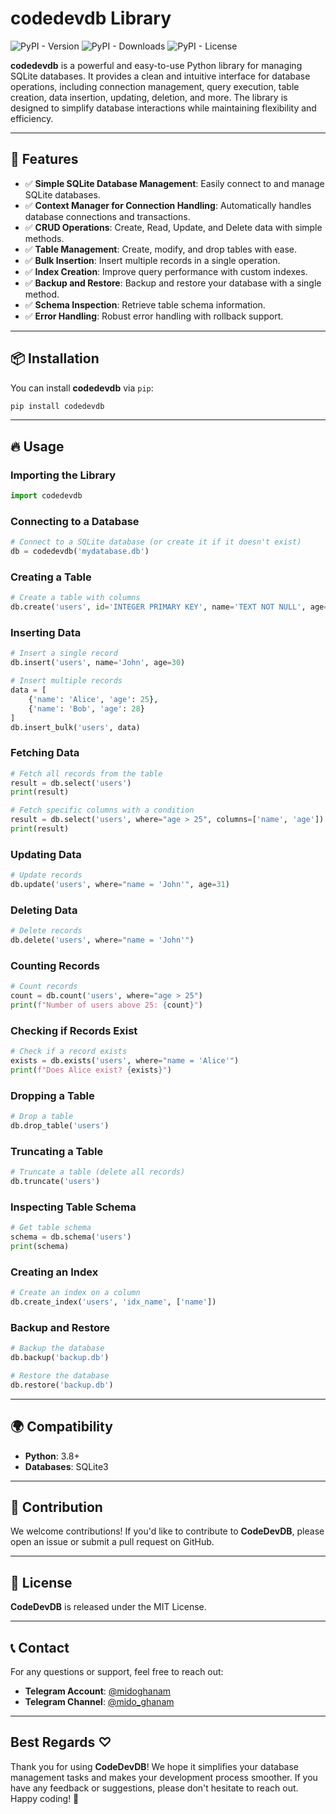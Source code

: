 # codedevdb Library

![PyPI - Version](https://img.shields.io/pypi/v/codedevdb?color=blue&label=version) ![PyPI - Downloads](https://img.shields.io/pypi/dm/codedevdb?color=green&label=downloads)
![PyPI - License](https://img.shields.io/pypi/l/codedevdb?color=blue)

**codedevdb** is a powerful and easy-to-use Python library for managing SQLite databases. It provides a clean and intuitive interface for database operations, including connection management, query execution, table creation, data insertion, updating, deletion, and more. The library is designed to simplify database interactions while maintaining flexibility and efficiency.

---

## 🚀 Features
- ✅ **Simple SQLite Database Management**: Easily connect to and manage SQLite databases.
- ✅ **Context Manager for Connection Handling**: Automatically handles database connections and transactions.
- ✅ **CRUD Operations**: Create, Read, Update, and Delete data with simple methods.
- ✅ **Table Management**: Create, modify, and drop tables with ease.
- ✅ **Bulk Insertion**: Insert multiple records in a single operation.
- ✅ **Index Creation**: Improve query performance with custom indexes.
- ✅ **Backup and Restore**: Backup and restore your database with a single method.
- ✅ **Schema Inspection**: Retrieve table schema information.
- ✅ **Error Handling**: Robust error handling with rollback support.

---

## 📦 Installation
You can install **codedevdb** via `pip`:

```bash
pip install codedevdb
```

---

## 🔥 Usage

### Importing the Library
```python
import codedevdb
```

### Connecting to a Database
```python
# Connect to a SQLite database (or create it if it doesn't exist)
db = codedevdb('mydatabase.db')
```

### Creating a Table
```python
# Create a table with columns
db.create('users', id='INTEGER PRIMARY KEY', name='TEXT NOT NULL', age='INTEGER')
```

### Inserting Data
```python
# Insert a single record
db.insert('users', name='John', age=30)

# Insert multiple records
data = [
    {'name': 'Alice', 'age': 25},
    {'name': 'Bob', 'age': 28}
]
db.insert_bulk('users', data)
```

### Fetching Data
```python
# Fetch all records from the table
result = db.select('users')
print(result)

# Fetch specific columns with a condition
result = db.select('users', where="age > 25", columns=['name', 'age'])
print(result)
```

### Updating Data
```python
# Update records
db.update('users', where="name = 'John'", age=31)
```

### Deleting Data
```python
# Delete records
db.delete('users', where="name = 'John'")
```

### Counting Records
```python
# Count records
count = db.count('users', where="age > 25")
print(f"Number of users above 25: {count}")
```

### Checking if Records Exist
```python
# Check if a record exists
exists = db.exists('users', where="name = 'Alice'")
print(f"Does Alice exist? {exists}")
```

### Dropping a Table
```python
# Drop a table
db.drop_table('users')
```

### Truncating a Table
```python
# Truncate a table (delete all records)
db.truncate('users')
```

### Inspecting Table Schema
```python
# Get table schema
schema = db.schema('users')
print(schema)
```

### Creating an Index
```python
# Create an index on a column
db.create_index('users', 'idx_name', ['name'])
```

### Backup and Restore
```python
# Backup the database
db.backup('backup.db')

# Restore the database
db.restore('backup.db')
```

---

## 🌍 Compatibility
- **Python**: 3.8+
- **Databases**: SQLite3

---

## 🎯 Contribution
We welcome contributions! If you'd like to contribute to **CodeDevDB**, please open an issue or submit a pull request on GitHub.

---

## 📄 License
**CodeDevDB** is released under the MIT License.

---

## 📞 Contact
For any questions or support, feel free to reach out:
- **Telegram Account**: [@midoghanam](https://t.me/midoghanam)
- **Telegram Channel**: [@mido_ghanam](https://t.me/mido_ghanam)

---

## Best Regards ♡
Thank you for using **CodeDevDB**! We hope it simplifies your database management tasks and makes your development process smoother. If you have any feedback or suggestions, please don't hesitate to reach out. Happy coding! 🚀